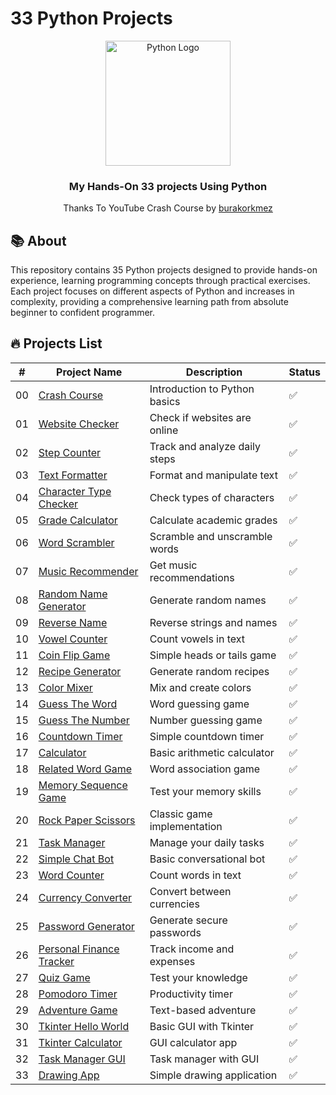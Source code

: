 #  33 Python Projects

<p align="center">
  <img src="https://media.giphy.com/media/KAq5w47R9rmTuvWOWa/giphy.gif" alt="Python Logo" width="200"/>
</p>

<h3 align="center">My Hands-On 33 projects Using Python </h3>
<p align="center">Thanks To YouTube Crash Course by <a href="https://youtu.be/mMzwOZQJIcE?si=My2Mxl17kvhbYUtE">burakorkmez</a></p>

## 📚 About

This repository contains 35 Python projects designed to provide hands-on experience, learning programming concepts through practical exercises.
Each project focuses on different aspects of Python and increases in complexity, providing a comprehensive learning path from absolute beginner to confident programmer.


## 🔥 Projects List

| #   | Project Name                                             | Description                   | Status |
| --- | -------------------------------------------------------- | ----------------------------- | ------ |
| 00  | [Crash Course](/0-crash-course)                          | Introduction to Python basics | ✅     |
| 01  | [Website Checker](/01-website-checker)                   | Check if websites are online  | ✅     |
| 02  | [Step Counter](/02-step-counter)                         | Track and analyze daily steps | ✅     |
| 03  | [Text Formatter](/03-text-formatter)                     | Format and manipulate text    | ✅     |
| 04  | [Character Type Checker](/04-check-char-type)            | Check types of characters     | ✅     |
| 05  | [Grade Calculator](/05-grade-calculator)                 | Calculate academic grades     | ✅     |
| 06  | [Word Scrambler](/06-word-scrambler)                     | Scramble and unscramble words | ✅     |
| 07  | [Music Recommender](/07-music-recommender)               | Get music recommendations     | ✅     |
| 08  | [Random Name Generator](/08-random-name-generator)       | Generate random names         | ✅     |
| 09  | [Reverse Name](/09-reverse-name)                         | Reverse strings and names     | ✅     |
| 10  | [Vowel Counter](/10-vowel-counter)                       | Count vowels in text          | ✅     |
| 11  | [Coin Flip Game](/11-coin-flip-game)                     | Simple heads or tails game    | ✅     |
| 12  | [Recipe Generator](/12-recipe-generator)                 | Generate random recipes       | ✅     |
| 13  | [Color Mixer](/13-color-mixer)                           | Mix and create colors         | ✅     |
| 14  | [Guess The Word](/14-guess-the-word)                     | Word guessing game            | ✅     |
| 15  | [Guess The Number](/15-guess-the-number)                 | Number guessing game          | ✅     |
| 16  | [Countdown Timer](/16-countdown-timer)                   | Simple countdown timer        | ✅     |
| 17  | [Calculator](/17-calculator)                             | Basic arithmetic calculator   | ✅     |
| 18  | [Related Word Game](/18-related-word-game)               | Word association game         | ✅     |
| 19  | [Memory Sequence Game](/19-memory-sequence-game)         | Test your memory skills       | ✅     |
| 20  | [Rock Paper Scissors](/20-rock-paper-scissors)           | Classic game implementation   | ✅     |
| 21  | [Task Manager](/21-task-manager)                         | Manage your daily tasks       | ✅     |
| 22  | [Simple Chat Bot](/22-simple-chat-bot)                   | Basic conversational bot      | ✅     |
| 23  | [Word Counter](/23-word-counter)                         | Count words in text           | ✅     |
| 24  | [Currency Converter](/24-currency-converter)             | Convert between currencies    | ✅     |
| 25  | [Password Generator](/25-password-generator)             | Generate secure passwords     | ✅     |
| 26  | [Personal Finance Tracker](/26-personal-finance-tracker) | Track income and expenses     | ✅     |
| 27  | [Quiz Game](/27-quiz-game)                               | Test your knowledge           | ✅     |
| 28  | [Pomodoro Timer](/28-pomodoro-timer)                     | Productivity timer            | ✅     |
| 29  | [Adventure Game](/29-adventure-game)                     | Text-based adventure          | ✅     |
| 30  | [Tkinter Hello World](/30-tkinter-hello-world)           | Basic GUI with Tkinter        | ✅     |
| 31  | [Tkinter Calculator](/31-tkinter-calculator)             | GUI calculator app            | ✅     |
| 32  | [Task Manager GUI](/32-task-manager)                     | Task manager with GUI         | ✅     |
| 33  | [Drawing App](/33-drawing-app)                           | Simple drawing application    | ✅     |

